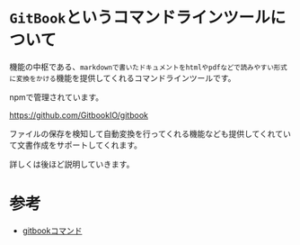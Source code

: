 # `GitBook`というコマンドラインツールについて

機能の中枢である、`markdownで書いたドキュメントをhtmlやpdfなどで読みやすい形式に変換をかける`機能を提供してくれるコマンドラインツールです。

npmで管理されています。

https://github.com/GitbookIO/gitbook

ファイルの保存を検知して自動変換を行ってくれる機能なども提供してくれていて文書作成をサポートしてくれます。

詳しくは後ほど説明していきます。

# 参考

* [gitbookコマンド](../gitbook-cli/README.md)
